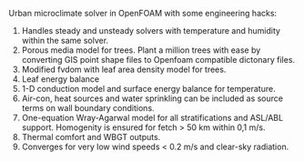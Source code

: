 Urban microclimate solver in OpenFOAM with some engineering hacks: 

1. Handles steady and unsteady solvers with temperature and humidity within the same solver.
2. Porous media model for trees. Plant a million trees with ease by converting GIS point shape files to Openfoam compatible dictonary files. 
3. Modified fvdom with leaf area density model for trees.
4. Leaf energy balance
5. 1-D conduction model and surface energy balance for temperature.
6. Air-con, heat sources and water sprinkling can be included as source terms on wall boundary conditions. 
7. One-equation Wray-Agarwal model for all stratifications and ASL/ABL support. Homogenity is ensured for fetch > 50 km within 0,1 m/s.
8. Thermal comfort and WBGT outputs.
9. Converges for very low wind speeds < 0.2 m/s and clear-sky radiation. 
